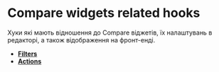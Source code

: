 # Compare widgets related hooks

Хуки які мають відношення до Compare віджетів, їх налаштувань в редакторі, а також відображення на фронт-енді. 

* **<a href="/18-jet-compare-wishlist/01-hooks/01-widgets/01-compare/filters.md">Filters</a>**
* **<a href="/18-jet-compare-wishlist/01-hooks/01-widgets/01-compare/actions.md">Actions</a>**